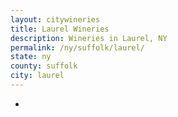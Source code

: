 ```yaml
---
layout: citywineries
title: Laurel Wineries
description: Wineries in Laurel, NY
permalink: /ny/suffolk/laurel/
state: ny
county: suffolk
city: laurel
---
```

-
